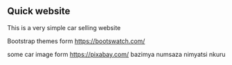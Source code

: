 ## Quick website

This is a very simple car selling website 

Bootstrap themes form https://bootswatch.com/

some car image form https://pixabay.com/
bazimya numsaza nimyatsi nkuru
